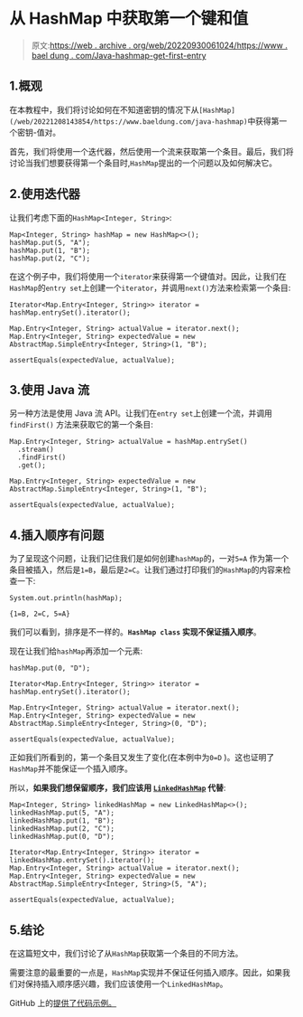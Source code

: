 # 从 HashMap 中获取第一个键和值

> 原文:[https://web . archive . org/web/20220930061024/https://www . bael dung . com/Java-hashmap-get-first-entry](https://web.archive.org/web/20220930061024/https://www.baeldung.com/java-hashmap-get-first-entry)

## 1.概观

在本教程中，我们将讨论如何在不知道密钥的情况下从`[HashMap](/web/20221208143854/https://www.baeldung.com/java-hashmap)`中获得第一个密钥-值对。

首先，我们将使用一个迭代器，然后使用一个流来获取第一个条目。最后，我们将讨论当我们想要获得第一个条目时,`HashMap`提出的一个问题以及如何解决它。

## 2.使用迭代器

让我们考虑下面的`HashMap<Integer, String>`:

```
Map<Integer, String> hashMap = new HashMap<>();
hashMap.put(5, "A");
hashMap.put(1, "B");
hashMap.put(2, "C");
```

在这个例子中，我们将使用一个`iterator`来获得第一个键值对。因此，让我们在`HashMap`的`entry set`上创建一个`iterator`，并调用`next()`方法来检索第一个条目:

```
Iterator<Map.Entry<Integer, String>> iterator = hashMap.entrySet().iterator();

Map.Entry<Integer, String> actualValue = iterator.next();
Map.Entry<Integer, String> expectedValue = new AbstractMap.SimpleEntry<Integer, String>(1, "B");

assertEquals(expectedValue, actualValue);
```

## 3.使用 Java 流

另一种方法是使用 Java 流 API。让我们在`entry set`上创建一个流，并调用`findFirst()` 方法来获取它的第一个条目:

```
Map.Entry<Integer, String> actualValue = hashMap.entrySet()
  .stream()
  .findFirst()
  .get(); 
```

```
Map.Entry<Integer, String> expectedValue = new AbstractMap.SimpleEntry<Integer, String>(1, "B");

assertEquals(expectedValue, actualValue);
```

## 4.插入顺序有问题

为了呈现这个问题，让我们记住我们是如何创建`hashMap`的，一对`5=A` 作为第一个条目被插入，然后是`1=B`，最后是`2=C`。让我们通过打印我们的`HashMap`的内容来检查一下:

```
System.out.println(hashMap);
```

```
{1=B, 2=C, 5=A}
```

我们可以看到，排序是不一样的。**`HashMap class` 实现不保证插入顺序**。

现在让我们给`hashMap`再添加一个元素:

```
hashMap.put(0, "D");

Iterator<Map.Entry<Integer, String>> iterator = hashMap.entrySet().iterator();

Map.Entry<Integer, String> actualValue = iterator.next();
Map.Entry<Integer, String> expectedValue = new AbstractMap.SimpleEntry<Integer, String>(0, "D");

assertEquals(expectedValue, actualValue);
```

正如我们所看到的，第一个条目又发生了变化(在本例中为`0=D` )。这也证明了`HashMap`并不能保证一个插入顺序。

所以，**如果我们想保留顺序，我们应该用 [`LinkedHashMap`](/web/20221208143854/https://www.baeldung.com/java-linked-hashmap) 代替**:

```
Map<Integer, String> linkedHashMap = new LinkedHashMap<>();
linkedHashMap.put(5, "A");
linkedHashMap.put(1, "B");
linkedHashMap.put(2, "C");
linkedHashMap.put(0, "D");

Iterator<Map.Entry<Integer, String>> iterator = linkedHashMap.entrySet().iterator();
Map.Entry<Integer, String> actualValue = iterator.next();
Map.Entry<Integer, String> expectedValue = new AbstractMap.SimpleEntry<Integer, String>(5, "A");

assertEquals(expectedValue, actualValue);
```

## 5.结论

在这篇短文中，我们讨论了从`HashMap`获取第一个条目的不同方法。

需要注意的最重要的一点是，`HashMap`实现并不保证任何插入顺序。因此，如果我们对保持插入顺序感兴趣，我们应该使用一个`LinkedHashMap`。

GitHub 上的[提供了代码示例。](https://web.archive.org/web/20221208143854/https://github.com/eugenp/tutorials/tree/master/core-java-modules/core-java-collections-3)